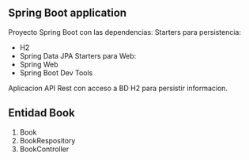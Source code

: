 ## Spring Boot application

Proyecto Spring Boot con las dependencias:
Starters para persistencia:
* H2
* Spring Data JPA
Starters para Web:
* Spring Web
* Spring Boot Dev Tools

Aplicacion API Rest con acceso a BD H2 para persistir informacion.

## Entidad Book
1. Book
2. BookRespository
3. BookController